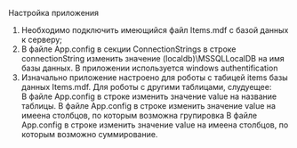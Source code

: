 ﻿ Настройка приложения 
 1. Необходимо подключить имеющийся файл Items.mdf с базой данных к серверу;
 2. В файле App.config в секции ConnectionStrings в строке connectionString изменить значение (localdb)\MSSQLLocalDB на имя базы данных. 
    В приложении используется windows authentification
 3. Изначально приложение настроено для роботы с табицей items базы данных Items.mdf.
    Для роботы с другими таблицами, слудуещее:  
    В файле App.config в строке <add key="table_name" value="items"/> изменить значение value на название таблицы.
    В файле App.config в строке  <add key="columns_groupby" value="organization,city,manager,date"/> изменить значение value на имеена столбцов, 
    по которым возможна групировка
    В файле App.config в строке  <add key="columns_sum_by" value="count,sum"/> изменить значение value на имеена столбцов, 
    по которым возможно суммирование. 